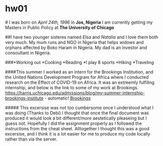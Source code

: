 # hw01
#<Biography of David Kanos> I was born on *April 24th, 1996* in **Jos, Nigeria**  I am currently getting my Masters in Public Policy at **The University of Chicago**

##<Family>I have two younger sisteres named *Elsa* and *Natalia* and I love them both very much. My mum runs and NGO in Nigeria that helps widows and orphans affected by Boko Haram in Nigeria. My dad is an investor and consoultant in Nigeria. 

###<My Hobbies>*Working out *Cooking *Reading *I play 8 sports *Hiking *Traveling

####<My COVID summer>This summer I worked as an intern for the Brookings Institution, and the United Nations Development Program for Africa where I conducted research on the Effect of COVID-19 on Africa. It was an extreemly fulfiling internship, and below is the link to some of my work at Brookings. 
https://harris.uchicago.edu/admissions/blog/my-summer-internship-brookings-institute - automatic!
[Brookings](https://harris.uchicago.edu/admissions/blog/my-summer-internship-brookings-institute)

#####<My Reflection> This excersise was not too cumbersome once I understood what I was doing (Thanks to Debi) I thought that once the final document was produced it would look a bit different/more aestetically pleaseing but I guess not. Hopefully I did the assignment properly as I followed the instructions from the cheat sheet. Alltogether I thought this was a good excersise, and I think it is a lot easier for me to produce my code locally rather than via the server.
